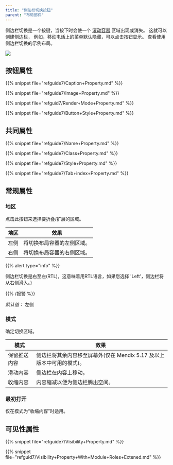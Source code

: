 ```yaml
---
title: "侧边栏切换按钮"
parent: "布局部件"
---
```



侧边栏切换是一个按键，当按下时会使一个 [滚动容器](scroll-container) 区域出现或消失。 这就可以创建侧边栏， 例如，移动电话上的菜单默认隐藏，可以点击按钮显示。 查看使用侧边栏切换的示例布局。

![](attachments/pages/sidebar-toggle-button.png)

## 按钮属性

{{% snippet file="refguide7/Caption+Property.md" %}}

{{% snippet file="refguide7/Image+Property.md" %}}

{{% snippet file="refguid7/Render+Mode+Property.md" %}}

{{% snippet file="refguide7/Button+Style+Property.md" %}}

## 共同属性

{{% snippet file="refguide7/Name+Property.md" %}}

{{% snippet file="refguide7/Class+Property.md" %}}

{{% snippet file="refguide7/Style+Property.md" %}}

{{% snippet file="refguide7/Tab+index+Property.md" %}}

## 常规属性

### 地区

点击此按钮来选择要折叠/扩展的区域。

| 地区 | 效果            |
| -- | ------------- |
| 左侧 | 将切换布局容器的左侧区域。 |
| 右侧 | 将切换布局容器的右侧区域。 |

{{% alert type="info" %}}

侧边栏切换是右至左(RTL)，这意味着用RTL语言，如果您选择 'Left'，侧边栏将从右侧滑入。}

{{% /报警 %}}

_默认值：_ 左侧

### 模式

确定切换区域。

| 模式     | 效果                                         |
| ------ | ------------------------------------------ |
| 保留推送内容 | 侧边栏将其余内容移至屏幕外(仅在 Mendix 5.17 及以上版本中可用的模式)。 |
| 滑动内容   | 侧边栏在内容上移动。                                 |
| 收缩内容   | 内容缩减以便为侧边栏腾出空间。                            |

### 最初打开

仅在模式为“收缩内容”时适用。

## 可见性属性

{{% snippet file="refguide7/Visibility+Property.md" %}}

{{% snippet file="refguid7/Visibility+Property+With+Module+Roles+Extened.md" %}}
